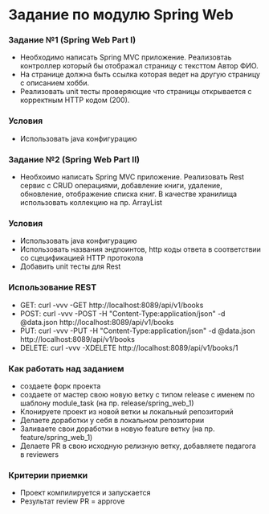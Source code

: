 # Задание по модулю Spring Web

### Задание №1 (Spring Web Part I)
- Необходимо написать Spring MVC приложение. Реализовтаь контроллер который бы отображал страницу с тексттом Автор ФИО.
- На странице должна быть ссылка которая ведет на другую страницу с описанием хобби.
- Реализовать unit тесты проверяющие что страницы открывается с корректным HTTP кодом (200).

### Условия
- Использовать java конфигурацию

### Задание №2 (Spring Web Part II)
- Необхоимо написать Spring MVC приложение. Реализовать Rest сервис с CRUD операциями, добавление книги, удаление, обновление, отображение списка книг.
В качестве хранилища использовать коллекцию на пр. ArrayList

### Условия
- Использовать java конфигурацию
- Использовать названия эндпоинтов, http коды ответа в соответствии со сцецификацией HTTP протокола
- Добавить unit тесты для Rest

### Использование REST
- GET: curl -vvv -GET http://localhost:8089/api/v1/books
- POST: curl -vvv -POST -H "Content-Type:application/json" -d @data.json http://localhost:8089/api/v1/books
- PUT: curl -vvv -PUT -H "Content-Type:application/json" -d @data.json http://localhost:8089/api/v1/books
- DELETE: curl -vvv -XDELETE http://localhost:8089/api/v1/books/1

### Как работать над заданием
- создаете форк проекта
- создаете от мастер свою новую ветку с типом release с именем по шаблону module_task (на пр. release/spring_web_1)
- Клонируете проект из новой ветки ы локальный репозиторий
- Делаете доработки у себя в локальном репозитории
- Заливаете свои доработки в новую feature ветку (на пр. feature/spring_web_1)
- Делаете PR в свою исходную релизную ветку, добавляете педагога в reviewers

### Критерии приемки
- Проект компилируется и запускается
- Результат review PR = approve